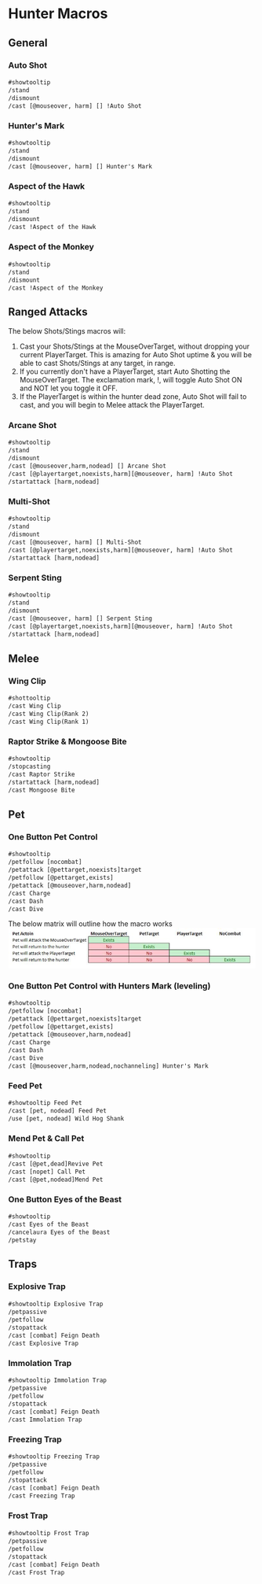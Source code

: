 # Hunter Macros

## General 

### Auto Shot
```
#showtooltip 
/stand
/dismount
/cast [@mouseover, harm] [] !Auto Shot
```

### Hunter's Mark
```
#showtooltip 
/stand
/dismount
/cast [@mouseover, harm] [] Hunter's Mark
```

### Aspect of the Hawk
```
#showtooltip 
/stand
/dismount
/cast !Aspect of the Hawk
```

### Aspect of the Monkey
```
#showtooltip 
/stand
/dismount
/cast !Aspect of the Monkey
```

## Ranged Attacks
The below Shots/Stings macros will:
 1. Cast your Shots/Stings at the MouseOverTarget, without dropping your current PlayerTarget.  This is amazing for Auto Shot uptime & you will be able to cast Shots/Stings at any target, in range.
 2. If you currently don't have a PlayerTarget, start Auto Shotting the MouseOverTarget.  The exclamation mark, !, will toggle Auto Shot ON and NOT let you toggle it OFF.
 3. If the PlayerTarget is within the hunter dead zone, Auto Shot will fail to cast, and you will begin to Melee attack the PlayerTarget.

### Arcane Shot
```
#showtooltip
/stand
/dismount
/cast [@mouseover,harm,nodead] [] Arcane Shot
/cast [@playertarget,noexists,harm][@mouseover, harm] !Auto Shot
/startattack [harm,nodead]
```

### Multi-Shot
```
#showtooltip
/stand
/dismount
/cast [@mouseover, harm] [] Multi-Shot
/cast [@playertarget,noexists,harm][@mouseover, harm] !Auto Shot
/startattack [harm,nodead]
```

### Serpent Sting
```
#showtooltip
/stand
/dismount
/cast [@mouseover, harm] [] Serpent Sting
/cast [@playertarget,noexists,harm][@mouseover, harm] !Auto Shot
/startattack [harm,nodead]
```

## Melee

### Wing Clip
```
#shottooltip 
/cast Wing Clip
/cast Wing Clip(Rank 2)
/cast Wing Clip(Rank 1)
```

### Raptor Strike & Mongoose Bite
```
#showtooltip
/stopcasting
/cast Raptor Strike
/startattack [harm,nodead]
/cast Mongoose Bite
```



## Pet



### One Button Pet Control
```
#showtooltip
/petfollow [nocombat]
/petattack [@pettarget,noexists]target
/petfollow [@pettarget,exists]
/petattack [@mouseover,harm,nodead]
/cast Charge
/cast Dash
/cast Dive
```
The below matrix will outline how the macro works
![OneButtonPet](/images/OneButtonPet.JPG)

### One Button Pet Control with Hunters Mark (leveling)
```
#showtooltip
/petfollow [nocombat]
/petattack [@pettarget,noexists]target
/petfollow [@pettarget,exists]
/petattack [@mouseover,harm,nodead]
/cast Charge
/cast Dash
/cast Dive
/cast [@mouseover,harm,nodead,nochanneling] Hunter's Mark
```

### Feed Pet
```
#showtooltip Feed Pet
/cast [pet, nodead] Feed Pet
/use [pet, nodead] Wild Hog Shank
```

### Mend Pet & Call Pet
```
#showtooltip
/cast [@pet,dead]Revive Pet
/cast [nopet] Call Pet 
/cast [@pet,nodead]Mend Pet
```

### One Button Eyes of the Beast
```
#showtooltip
/cast Eyes of the Beast
/cancelaura Eyes of the Beast
/petstay
```

## Traps

### Explosive Trap
```
#showtooltip Explosive Trap
/petpassive
/petfollow
/stopattack
/cast [combat] Feign Death
/cast Explosive Trap
```

### Immolation Trap
```
#showtooltip Immolation Trap
/petpassive
/petfollow
/stopattack
/cast [combat] Feign Death
/cast Immolation Trap
```

### Freezing Trap
```
#showtooltip Freezing Trap
/petpassive
/petfollow
/stopattack
/cast [combat] Feign Death
/cast Freezing Trap
```

### Frost Trap
```
#showtooltip Frost Trap
/petpassive
/petfollow
/stopattack
/cast [combat] Feign Death
/cast Frost Trap
```
